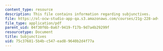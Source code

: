 ```yaml
---
content_type: resource
description: This file contains information regarding subjunctives.
file: https://ol-ocw-studio-app-qa.s3.amazonaws.com/courses/21g-228-advanced-workshop-in-writing-for-social-sciences-and-architecture-els-spring-2007/75c376815b4bc547ead89640b2d4f77a_MIT21G.228S07_subjunctives.pdf
file_type: application/pdf
parent_uid: 04f30f6b-0a67-9419-f17b-9d7a4b29299f
resourcetype: Document
title: Subjunctives
uid: 75c37681-5b4b-c547-ead8-9640b2d4f77a
---
```

